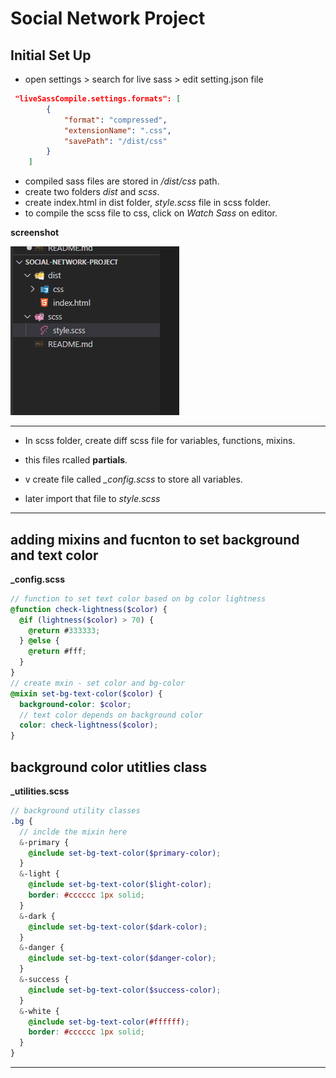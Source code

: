 # Social Network Project

## Initial Set Up

- open settings > search for live sass > edit setting.json file

```json
 "liveSassCompile.settings.formats": [
        {
            "format": "compressed",
            "extensionName": ".css",
            "savePath": "/dist/css"
        }
    ]
```

- compiled sass files are stored in _/dist/css_ path.
- create two folders _dist_ and _scss_.
- create index.html in dist folder, _style.scss_ file in scss folder.
- to compile the scss file to css, click on _Watch Sass_ on editor.

**screenshot**

![image](./screenshots/path.png 'image')

---

- In scss folder, create diff scss file for variables, functions, mixins.

- this files rcalled **partials**.

- v create file called _\_config.scss_ to store all variables.

- later import that file to _style.scss_

---

## adding mixins and fucnton to set background and text color

**\_config.scss**

```scss
// function to set text color based on bg color lightness
@function check-lightness($color) {
  @if (lightness($color) > 70) {
    @return #333333;
  } @else {
    @return #fff;
  }
}
// create mxin - set color and bg-color
@mixin set-bg-text-color($color) {
  background-color: $color;
  // text color depends on background color
  color: check-lightness($color);
}
```

## background color utitlies class

**\_utilities.scss**

```scss
// background utility classes
.bg {
  // inclde the mixin here
  &-primary {
    @include set-bg-text-color($primary-color);
  }
  &-light {
    @include set-bg-text-color($light-color);
    border: #cccccc 1px solid;
  }
  &-dark {
    @include set-bg-text-color($dark-color);
  }
  &-danger {
    @include set-bg-text-color($danger-color);
  }
  &-success {
    @include set-bg-text-color($success-color);
  }
  &-white {
    @include set-bg-text-color(#ffffff);
    border: #cccccc 1px solid;
  }
}
```

---
